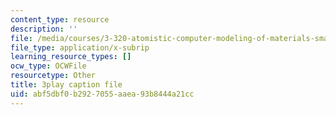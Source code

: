 ```yaml
---
content_type: resource
description: ''
file: /media/courses/3-320-atomistic-computer-modeling-of-materials-sma-5107-spring-2005/abf5dbf0b2927055aaea93b8444a21cc_yYAHcATzuno.srt
file_type: application/x-subrip
learning_resource_types: []
ocw_type: OCWFile
resourcetype: Other
title: 3play caption file
uid: abf5dbf0-b292-7055-aaea-93b8444a21cc
---
```

